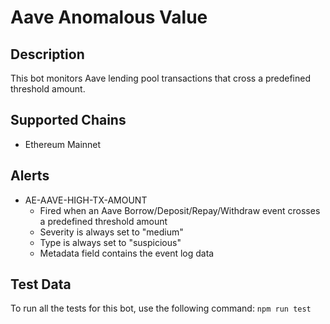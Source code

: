 # Aave Anomalous Value

## Description

This bot monitors Aave lending pool transactions that cross a predefined threshold amount.

## Supported Chains

- Ethereum Mainnet

## Alerts

<!-- -->
- AE-AAVE-HIGH-TX-AMOUNT
  - Fired when an Aave Borrow/Deposit/Repay/Withdraw event crosses a predefined threshold amount
  - Severity is always set to "medium"
  - Type is always set to "suspicious" 
  - Metadata field contains the event log data

## Test Data

To run all the tests for this bot, use the following command: `npm run test`
